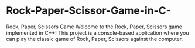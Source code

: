 # Rock-Paper-Scissor-Game-in-C-
Rock, Paper, Scissors Game Welcome to the Rock, Paper, Scissors game implemented in C++! This project is a console-based application where you can play the classic game of Rock, Paper, Scissors against the computer.
